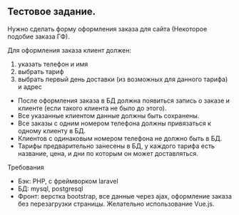 ## Тестовое задание.

Нужно сделать форму оформления заказа для сайта (Некоторое подобие заказа ГФ).

Для оформления заказа клиент должен:
1. указать телефон и имя
2. выбрать тариф
3. выбрать первый день доставки (из возможных для данного тарифа) и адрес

- После оформления заказа в БД должна появиться запись о заказе и клиенте (если такого клиента не было до этого).
- Все указанные клиентом данные должны быть сохранены.
- Все заказы с одним номером телефона должны привязаться к одному клиенту в БД.
- Клиентов с одинаковым номером телефона не должно быть в БД.
- Тарифы предварительно занесены в БД, у каждого тарифа есть название, цена, и дни по которым он может доставляться.

Требования

- Бэк: PHP, с фреймворком laravel
- БД: mysql, postgresql
- Фронт: верстка bootstrap, все данные через ajax, оформление заказа без перезагрузки страницы. Желательно использование Vue.js.
